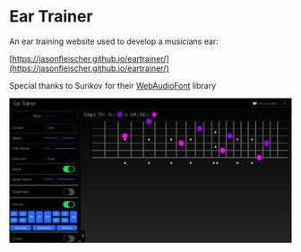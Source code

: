 # Ear Trainer

An ear training website used to develop a musicians ear:

[https://jasonfleischer.github.io/eartrainer/](https://jasonfleischer.github.io/eartrainer/)

Special thanks to Surikov for their [WebAudioFont](https://surikov.github.io/webaudiofont/) library

![Screenshot](./screenshots/screen.png "Sreenshot")
